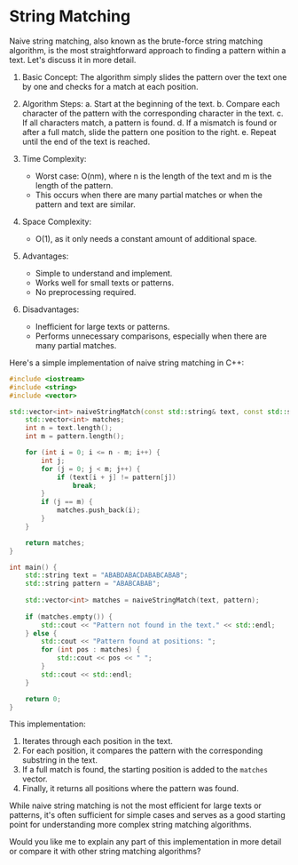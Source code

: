 # String Matching

Naive string matching, also known as the brute-force string matching algorithm, is the most straightforward approach to finding a pattern within a text. Let's discuss it in more detail.


1. Basic Concept:
   The algorithm simply slides the pattern over the text one by one and checks for a match at each position.

2. Algorithm Steps:
   a. Start at the beginning of the text.
   b. Compare each character of the pattern with the corresponding character in the text.
   c. If all characters match, a pattern is found.
   d. If a mismatch is found or after a full match, slide the pattern one position to the right.
   e. Repeat until the end of the text is reached.

3. Time Complexity:
   - Worst case: O(nm), where n is the length of the text and m is the length of the pattern.
   - This occurs when there are many partial matches or when the pattern and text are similar.

4. Space Complexity:
   - O(1), as it only needs a constant amount of additional space.

5. Advantages:
   - Simple to understand and implement.
   - Works well for small texts or patterns.
   - No preprocessing required.

6. Disadvantages:
   - Inefficient for large texts or patterns.
   - Performs unnecessary comparisons, especially when there are many partial matches.

Here's a simple implementation of naive string matching in C++:

```cpp
#include <iostream>
#include <string>
#include <vector>

std::vector<int> naiveStringMatch(const std::string& text, const std::string& pattern) {
    std::vector<int> matches;
    int n = text.length();
    int m = pattern.length();

    for (int i = 0; i <= n - m; i++) {
        int j;
        for (j = 0; j < m; j++) {
            if (text[i + j] != pattern[j])
                break;
        }
        if (j == m) {
            matches.push_back(i);
        }
    }

    return matches;
}

int main() {
    std::string text = "ABABDABACDABABCABAB";
    std::string pattern = "ABABCABAB";
    
    std::vector<int> matches = naiveStringMatch(text, pattern);
    
    if (matches.empty()) {
        std::cout << "Pattern not found in the text." << std::endl;
    } else {
        std::cout << "Pattern found at positions: ";
        for (int pos : matches) {
            std::cout << pos << " ";
        }
        std::cout << std::endl;
    }

    return 0;
}
```

This implementation:
1. Iterates through each position in the text.
2. For each position, it compares the pattern with the corresponding substring in the text.
3. If a full match is found, the starting position is added to the `matches` vector.
4. Finally, it returns all positions where the pattern was found.

While naive string matching is not the most efficient for large texts or patterns, it's often sufficient for simple cases and serves as a good starting point for understanding more complex string matching algorithms.

Would you like me to explain any part of this implementation in more detail or compare it with other string matching algorithms?

